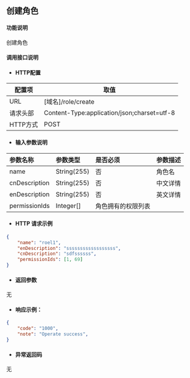 ## 创建角色

#### 功能说明
创建角色


#### 调用接口说明

* #### HTTP配置

| 配置项 | 取值 |
| --- | --- |
| URL | \[域名\]/role/create|
| 请求头部 | Content-Type:application/json;charset=utf-8 |
| HTTP方式 | POST|

* #### 输入参数说明

| 参数名称 | 参数类型 | 是否必须 | 参数描述 |
| :--- | :--- | :--- | :--- |
|name |String\(255\) | 否 | 角色名|
|cnDescription|String\(255\) | 否 | 中文详情|
|enDescription| String\(255\)| 否 | 英文详情|
|permissionIds|Integer[]|角色拥有的权限列表|



* #### HTTP 请求示例

```json
{
	"name": "roel1",
	"enDescription": "ssssssssssssssssss",
	"cnDescription": "sdfssssss",
	"permissionIds": [1, 69]
}
```


* #### 返回参数
无


* #### 响应示例：

```json
{
    "code": "1000",
    "note": "Operate success",
}
```
* #### 异常返回码
无






